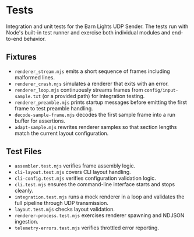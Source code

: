 # Tests

Integration and unit tests for the Barn Lights UDP Sender. The tests run with Node's built-in test runner and exercise both individual modules and end-to-end behavior.

## Fixtures
- `renderer_stream.mjs` emits a short sequence of frames including malformed lines.
- `renderer_crash.mjs` simulates a renderer that exits with an error.
- `renderer_loop.mjs` continuously streams frames from `config/input-sample.txt` (or a provided path) for integration testing.
- `renderer_preamble.mjs` prints startup messages before emitting the first frame to test preamble handling.
- `decode-sample-frame.mjs` decodes the first sample frame into a run buffer for assertions.
- `adapt-sample.mjs` rewrites renderer samples so that section lengths match the current layout configuration.

## Test Files
- `assembler.test.mjs` verifies frame assembly logic.
- `cli-layout.test.mjs` covers CLI layout handling.
- `cli-config.test.mjs` verifies configuration validation logic.
- `cli.test.mjs` ensures the command-line interface starts and stops cleanly.
- `integration.test.mjs` runs a mock renderer in a loop and validates the full pipeline through UDP transmission.
- `layout.test.mjs` checks layout validation.
- `renderer-process.test.mjs` exercises renderer spawning and NDJSON ingestion.
- `telemetry-errors.test.mjs` verifies throttled error reporting.
